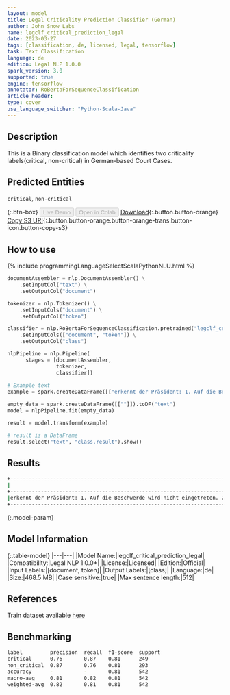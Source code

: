 ```yaml
---
layout: model
title: Legal Criticality Prediction Classifier (German)
author: John Snow Labs
name: legclf_critical_prediction_legal
date: 2023-03-27
tags: [classification, de, licensed, legal, tensorflow]
task: Text Classification
language: de
edition: Legal NLP 1.0.0
spark_version: 3.0
supported: true
engine: tensorflow
annotator: RoBertaForSequenceClassification
article_header:
type: cover
use_language_switcher: "Python-Scala-Java"
---
```


## Description

This is a Binary classification model which identifies two criticality labels(critical, non-critical) in German-based Court Cases.

## Predicted Entities

`critical`, `non-critical`

{:.btn-box}
<button class="button button-orange" disabled>Live Demo</button>
<button class="button button-orange" disabled>Open in Colab</button>
[Download](https://s3.amazonaws.com/auxdata.johnsnowlabs.com/legal/models/legclf_critical_prediction_legal_de_1.0.0_3.0_1679923757236.zip){:.button.button-orange}
[Copy S3 URI](s3://auxdata.johnsnowlabs.com/legal/models/legclf_critical_prediction_legal_de_1.0.0_3.0_1679923757236.zip){:.button.button-orange.button-orange-trans.button-icon.button-copy-s3}

## How to use



<div class="tabs-box" markdown="1">
{% include programmingLanguageSelectScalaPythonNLU.html %}

```python
documentAssembler = nlp.DocumentAssembler() \
    .setInputCol("text") \
    .setOutputCol("document")

tokenizer = nlp.Tokenizer() \
    .setInputCols("document") \
    .setOutputCol("token")

classifier = nlp.RoBertaForSequenceClassification.pretrained("legclf_critical_prediction_legal", "de", "legal/models") \
    .setInputCols(["document", "token"]) \
    .setOutputCol("class")

nlpPipeline = nlp.Pipeline(
      stages = [documentAssembler,
                tokenizer,
                classifier])
     
# Example text
example = spark.createDataFrame([["erkennt der Präsident: 1. Auf die Beschwerde wird nicht eingetreten. 2. Es werden keine Gerichtskosten erhoben. 3. Dieses Urteil wird den Parteien, dem Sozialversicherungsgericht des Kantons Zürich und dem Staatssekretariat für Wirtschaft (SECO) schriftlich mitgeteilt. Luzern, 5. Dezember 2016 Im Namen der I. sozialrechtlichen Abteilung des Schweizerischen Bundesgerichts Der Präsident: Maillard Der Gerichtsschreiber: Grünvogel"]]).toDF("text")

empty_data = spark.createDataFrame([[""]]).toDF("text")
model = nlpPipeline.fit(empty_data)

result = model.transform(example)

# result is a DataFrame
result.select("text", "class.result").show()
```

</div>

## Results

```bash
+----------------------------------------------------------------------------------------------------+--------------+
|                                                                                                text|        result|
+----------------------------------------------------------------------------------------------------+--------------+
|erkennt der Präsident: 1. Auf die Beschwerde wird nicht eingetreten. 2. Es werden keine Gerichtsk...|[non_critical]|
+----------------------------------------------------------------------------------------------------+--------------+
```

{:.model-param}
## Model Information

{:.table-model}
|---|---|
|Model Name:|legclf_critical_prediction_legal|
|Compatibility:|Legal NLP 1.0.0+|
|License:|Licensed|
|Edition:|Official|
|Input Labels:|[document, token]|
|Output Labels:|[class]|
|Language:|de|
|Size:|468.5 MB|
|Case sensitive:|true|
|Max sentence length:|512|

## References

Train dataset available [here](https://huggingface.co/datasets/rcds/legal_criticality_prediction)

## Benchmarking

```bash
label         precision  recall  f1-score  support 
critical      0.76       0.87    0.81      249     
non_critical  0.87       0.76    0.81      293     
accuracy      -          -       0.81      542     
macro-avg     0.81       0.82    0.81      542     
weighted-avg  0.82       0.81    0.81      542     
```
